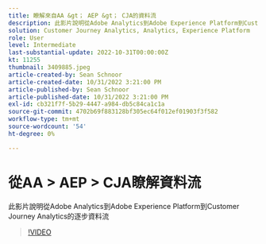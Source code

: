 ```yaml
---
title: 瞭解來自AA &gt； AEP &gt； CJA的資料流
description: 此影片說明從Adobe Analytics到Adobe Experience Platform到Customer Journey Analytics的逐步資料流
solution: Customer Journey Analytics, Analytics, Experience Platform
role: User
level: Intermediate
last-substantial-update: 2022-10-31T00:00:00Z
kt: 11255
thumbnail: 3409885.jpeg
article-created-by: Sean Schnoor
article-created-date: 10/31/2022 3:21:00 PM
article-published-by: Sean Schnoor
article-published-date: 10/31/2022 3:21:00 PM
exl-id: cb321f7f-5b29-4447-a984-db5c84ca1c1a
source-git-commit: 4702b69f883128bf305ec64f012ef01903f3f582
workflow-type: tm+mt
source-wordcount: '54'
ht-degree: 0%

---
```


# 從AA > AEP > CJA瞭解資料流

此影片說明從Adobe Analytics到Adobe Experience Platform到Customer Journey Analytics的逐步資料流

>[!VIDEO](https://video.tv.adobe.com/v/3409885/?quality=12&learn=on)

